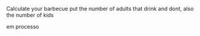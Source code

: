 Calculate your barbecue
put the number of adults that drink and dont, also the number of kids


em processo 